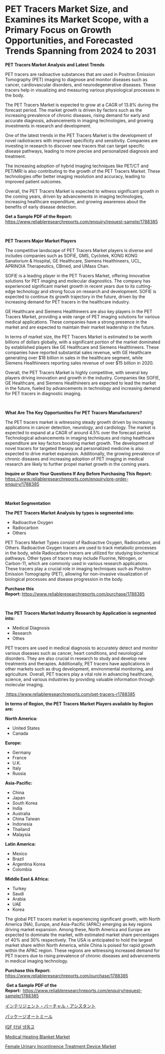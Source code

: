 <p><h1>PET Tracers Market Size, and Examines its Market Scope, with a Primary Focus on Growth Opportunities, and Forecasted Trends Spanning from 2024 to 2031</h1></p><p><strong>PET Tracers Market Analysis and Latest Trends</strong></p>
<p><p>PET tracers are radioactive substances that are used in Positron Emission Tomography (PET) imaging to diagnose and monitor diseases such as cancer, cardiovascular disorders, and neurodegenerative diseases. These tracers help in visualizing and measuring various physiological processes in the body.</p><p>The PET Tracers Market is expected to grow at a CAGR of 13.8% during the forecast period. The market growth is driven by factors such as the increasing prevalence of chronic diseases, rising demand for early and accurate diagnosis, advancements in imaging technologies, and growing investments in research and development.</p><p>One of the latest trends in the PET Tracers Market is the development of novel radiotracers with improved specificity and sensitivity. Companies are investing in research to discover new tracers that can target specific disease pathways, leading to more precise and personalized diagnosis and treatment.</p><p>The increasing adoption of hybrid imaging techniques like PET/CT and PET/MRI is also contributing to the growth of the PET Tracers Market. These technologies offer better imaging resolution and accuracy, leading to improved patient outcomes.</p><p>Overall, the PET Tracers Market is expected to witness significant growth in the coming years, driven by advancements in imaging technologies, increasing healthcare expenditure, and growing awareness about the benefits of early disease detection.</p></p>
<p><strong>Get a Sample PDF of the Report:&nbsp;</strong> <a href="https://www.reliableresearchreports.com/enquiry/request-sample/1788385">https://www.reliableresearchreports.com/enquiry/request-sample/1788385</a></p>
<p>&nbsp;</p>
<p><strong>PET Tracers Major Market Players</strong></p>
<p><p>The competitive landscape of PET Tracers Market players is diverse and includes companies such as SOFIE, GMS, Cyclotek, KONG KONG Sanatorium & Hospital, GE Healthcare, Siemens Healthineers, UCL, APRINOIA Therapeutics, CBmed, and UMass Chan. </p><p>SOFIE is a leading player in the PET Tracers Market, offering innovative solutions for PET imaging and molecular diagnostics. The company has experienced significant market growth in recent years due to its cutting-edge technology and strong focus on research and development. SOFIE is expected to continue its growth trajectory in the future, driven by the increasing demand for PET tracers in the healthcare industry.</p><p>GE Healthcare and Siemens Healthineers are also key players in the PET Tracers Market, providing a wide range of PET imaging solutions for various medical applications. These companies have a strong presence in the market and are expected to maintain their market leadership in the future.</p><p>In terms of market size, the PET Tracers Market is estimated to be worth billions of dollars globally, with a significant portion of the market dominated by established players like GE Healthcare and Siemens Healthineers. These companies have reported substantial sales revenue, with GE Healthcare generating over $18 billion in sales in the healthcare segment, while Siemens Healthineers reporting sales revenue of over $15 billion in 2020.</p><p>Overall, the PET Tracers Market is highly competitive, with several key players driving innovation and growth in the industry. Companies like SOFIE, GE Healthcare, and Siemens Healthineers are expected to lead the market in the future, fueled by advancements in technology and increasing demand for PET tracers in diagnostic imaging.</p></p>
<p>&nbsp;</p>
<p><strong>What Are The Key Opportunities For PET Tracers Manufacturers?</strong></p>
<p><p>The PET tracers market is witnessing steady growth driven by increasing applications in cancer detection, neurology, and cardiology. The market is expected to expand at a CAGR of around 4.5% over the forecast period. Technological advancements in imaging techniques and rising healthcare expenditure are key factors boosting market growth. The development of novel tracers for targeted therapy and personalized medicine is also expected to drive market expansion. Additionally, the growing prevalence of chronic diseases and increasing adoption of PET imaging in medical research are likely to further propel market growth in the coming years.</p></p>
<p><strong>Inquire or Share Your Questions If Any Before Purchasing This Report:</strong> <a href="https://www.reliableresearchreports.com/enquiry/pre-order-enquiry/1788385">https://www.reliableresearchreports.com/enquiry/pre-order-enquiry/1788385</a></p>
<p>&nbsp;</p>
<p><strong>Market Segmentation</strong></p>
<p><strong>The PET Tracers Market Analysis by types is segmented into:</strong></p>
<p><ul><li>Radioactive Oxygen</li><li>Radiocarbon</li><li>Others</li></ul></p>
<p><p>PET Tracers Market Types consist of Radioactive Oxygen, Radiocarbon, and Others. Radioactive Oxygen tracers are used to track metabolic processes in the body, while Radiocarbon tracers are utilized for studying biochemical pathways. Other types of tracers may include Fluorine, Nitrogen, or Carbon-11, which are commonly used in various research applications. These tracers play a crucial role in imaging techniques such as Positron Emission Tomography (PET), allowing for non-invasive visualization of biological processes and disease progression in the body.</p></p>
<p><strong>Purchase this Report:&nbsp;</strong><a href="https://www.reliableresearchreports.com/purchase/1788385">https://www.reliableresearchreports.com/purchase/1788385</a></p>
<p>&nbsp;</p>
<p><strong>The PET Tracers Market Industry Research by Application is segmented into:</strong></p>
<p><ul><li>Medical Diagnosis</li><li>Research</li><li>Othes</li></ul></p>
<p><p>PET tracers are used in medical diagnosis to accurately detect and monitor various diseases such as cancer, heart conditions, and neurological disorders. They are also crucial in research to study and develop new treatments and therapies. Additionally, PET tracers have applications in other markets such as drug development, environmental monitoring, and agriculture. Overall, PET tracers play a vital role in advancing healthcare, science, and various industries by providing valuable information through molecular imaging.</p></p>
<p><a href="https://www.reliableresearchreports.com/pet-tracers-r1788385">&nbsp;https://www.reliableresearchreports.com/pet-tracers-r1788385</a></p>
<p><strong>In terms of Region, the PET Tracers Market Players available by Region are:</strong></p>
<p>
    <p> <strong> North America: </strong>
        <ul>
            <li>United States</li>
            <li>Canada</li>
        </ul>
        </p> 
    <p> <strong> Europe: </strong>
        <ul>
            <li>Germany</li>
            <li>France</li>
            <li>U.K.</li>
            <li>Italy</li>
            <li>Russia</li>
        </ul>
        </p> 
    <p> <strong> Asia-Pacific: </strong>
        <ul>
            <li>China</li>
            <li>Japan</li>
            <li>South Korea</li>
            <li>India</li>
            <li>Australia</li>
            <li>China Taiwan</li>
            <li>Indonesia</li>
            <li>Thailand</li>
            <li>Malaysia</li>
        </ul>
        </p> 
    <p> <strong> Latin America: </strong>
        <ul>
            <li>Mexico</li>
            <li>Brazil</li>
            <li>Argentina Korea</li>
            <li>Colombia</li>
        </ul>
        </p> 
    <p> <strong> Middle East & Africa: </strong>
        <ul>
            <li>Turkey</li>
            <li>Saudi</li>
            <li>Arabia</li>
            <li>UAE</li>
            <li>Korea</li>
        </ul>
    </p>
    </p>
<p><p>The global PET tracers market is experiencing significant growth, with North America (NA), Europe, and Asia-Pacific (APAC) emerging as key regions driving market expansion. Among these, North America and Europe are expected to dominate the market, with estimated market share percentages of 40% and 30% respectively. The USA is anticipated to hold the largest market share within North America, while China is poised for rapid growth within the APAC region. These regions are witnessing increased demand for PET tracers due to rising prevalence of chronic diseases and advancements in medical imaging technology.</p></p>
<p><strong>Purchase this Report: </strong><a href="https://www.reliableresearchreports.com/purchase/1788385">https://www.reliableresearchreports.com/purchase/1788385</a></p>
<p>&nbsp;<strong>Get a Sample PDF of the Report:&nbsp;&nbsp;</strong><a href="https://www.reliableresearchreports.com/enquiry/request-sample/1788385">https://www.reliableresearchreports.com/enquiry/request-sample/1788385</a></p>
<p><strong></strong></p>
<p><p><a href="https://medium.com/@wilmerwalsh1/%E3%82%A4%E3%83%B3%E3%83%86%E3%83%AA%E3%82%B8%E3%82%A7%E3%83%B3%E3%83%88%E3%83%90%E3%83%BC%E3%83%81%E3%83%A3%E3%83%AB%E3%82%A2%E3%82%B7%E3%82%B9%E3%82%BF%E3%83%B3%E3%83%88%E5%B8%82%E5%A0%B4%E3%81%AE%E3%82%B5%E3%82%A4%E3%82%BA-cagr-%E3%83%88%E3%83%AC%E3%83%B3%E3%83%89-2024-2030-bea57f55b847">インテリジェント・バーチャル・アシスタント</a></p><p><a href="https://medium.com/@jonathandavies84/2024%E5%B9%B4%E3%81%8B%E3%82%892031%E5%B9%B4%E3%81%BE%E3%81%A7%E3%81%AE%E6%9C%9F%E9%96%93%E3%81%AB%E4%BA%88%E6%B8%AC%E3%81%95%E3%82%8C%E3%82%8B%E3%83%91%E3%83%83%E3%82%B1%E3%83%BC%E3%82%B8%E5%85%A5%E3%82%8A%E3%82%AA%E3%83%BC%E3%83%88%E3%83%9F%E3%83%BC%E3%83%AB%E3%81%AE%E5%B8%82%E5%A0%B4%E5%88%86%E6%9E%90%E3%81%A8%E8%A6%8F%E6%A8%A1-7c0cc53d0865">パッケージオートミール</a></p><p><a href="https://medium.com/@kellyclarkson42/iqf-%ED%84%B0%EB%84%90-%EB%83%89%EB%8F%99%EA%B8%B0-%EC%8B%9C%EC%9E%A5-%EB%B6%84%EC%84%9D-%EA%B7%B8%EC%9D%98-cagr-%EC%8B%9C%EC%9E%A5-%EC%84%B8%EB%B6%84%ED%99%94-%EB%B0%8F-%EA%B8%80%EB%A1%9C%EB%B2%8C-%EC%82%B0%EC%97%85-%EC%A0%84%EB%A7%9D-909e2d88b0f4">IQF 터널 냉동고</a></p><p><a href="https://github.com/jerrycopelandthomaswsqd8q/Market-Research-Report-List-2/blob/main/medical-heating-blanket-market.md">Medical Heating Blanket Market</a></p><p><a href="https://github.com/yoshih12/Market-Research-Report-List-3/blob/main/female-urinary-incontinence-treatment-device-market.md">Female Urinary Incontinence Treatment Device Market</a></p></p>